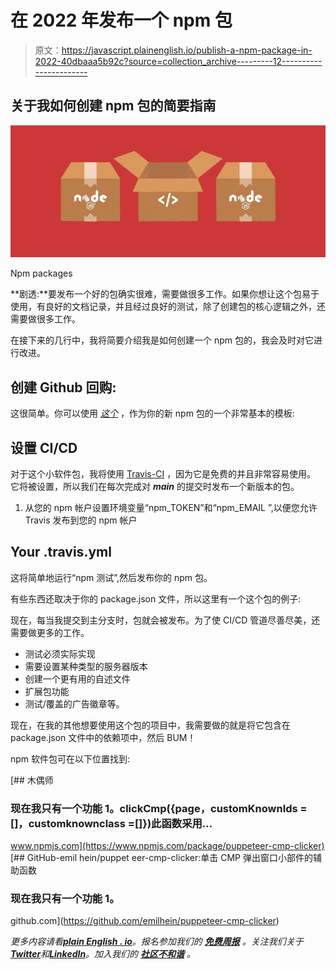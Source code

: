 # 在 2022 年发布一个 npm 包

> 原文：<https://javascript.plainenglish.io/publish-a-npm-package-in-2022-40dbaaa5b92c?source=collection_archive---------12----------------------->

## 关于我如何创建 npm 包的简要指南

![](img/1d4f2612d5c4b87e3f3266aa6ac3af22.png)

Npm packages

**剧透:**要发布一个好的包确实很难，需要做很多工作。如果你想让这个包易于使用，有良好的文档记录，并且经过良好的测试，除了创建包的核心逻辑之外，还需要做很多工作。

在接下来的几行中，我将简要介绍我是如何创建一个 npm 包的，我会及时对它进行改进。

## **创建 Github 回购:**

这很简单。你可以使用 [*这个*](https://github.com/emilhein/puppeteer-cmp-clicker) ，作为你的新 npm 包的一个非常基本的模板:

## 设置 CI/CD

对于这个小软件包，我将使用 [Travis-CI](https://www.travis-ci.com/) ，因为它是免费的并且非常容易使用。
它将被设置，所以我们在每次完成对 ***main*** 的提交时发布一个新版本的包。

1.  从您的 npm 帐户设置环境变量“npm_TOKEN”和“npm_EMAIL ”,以便您允许 Travis 发布到您的 npm 帐户

## **Your .travis.yml**

这将简单地运行“npm 测试”,然后发布你的 npm 包。

有些东西还取决于你的 package.json 文件，所以这里有一个这个包的例子:

现在，每当我提交到主分支时，包就会被发布。为了使 CI/CD 管道尽善尽美，还需要做更多的工作。

*   测试必须实际实现
*   需要设置某种类型的服务器版本
*   创建一个更有用的自述文件
*   扩展包功能
*   测试/覆盖的广告徽章等。

现在，在我的其他想要使用这个包的项目中，我需要做的就是将它包含在 package.json 文件中的依赖项中，然后 BUM！

npm 软件包可在以下位置找到:

[](https://www.npmjs.com/package/puppeteer-cmp-clicker) [## 木偶师

### 现在我只有一个功能 1。clickCmp({page，customKnownIds = []，customknownclass =[]})此函数采用…

www.npmjs.com](https://www.npmjs.com/package/puppeteer-cmp-clicker) [](https://github.com/emilhein/puppeteer-cmp-clicker) [## GitHub-emil hein/puppet eer-cmp-clicker:单击 CMP 弹出窗口小部件的辅助函数

### 现在我只有一个功能 1。

github.com](https://github.com/emilhein/puppeteer-cmp-clicker) 

*更多内容请看*[***plain English . io***](https://plainenglish.io/)*。报名参加我们的* [***免费周报***](http://newsletter.plainenglish.io/) *。关注我们关于*[***Twitter***](https://twitter.com/inPlainEngHQ)*和*[***LinkedIn***](https://www.linkedin.com/company/inplainenglish/)*。加入我们的* [***社区不和谐***](https://discord.gg/GtDtUAvyhW) *。*
